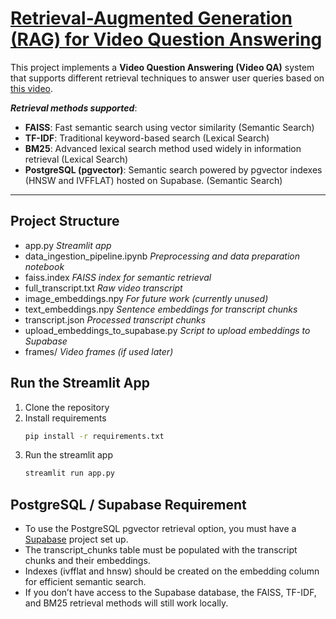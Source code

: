 # [Retrieval-Augmented Generation (RAG) for Video Question Answering]([url](https://5psv8svkhkwcn99b8zkguh.streamlit.app/))

This project implements a **Video Question Answering (Video QA)** system that supports different retrieval techniques to answer user queries based on [this video](https://www.youtube.com/watch?v=dARr3lGKwk8). 

***Retrieval methods supported***:
- **FAISS**: Fast semantic search using vector similarity (Semantic Search)
- **TF-IDF**: Traditional keyword-based search (Lexical Search)
- **BM25**: Advanced lexical search method used widely in information retrieval (Lexical Search)
- **PostgreSQL (pgvector)**: Semantic search powered by pgvector indexes (HNSW and IVFFLAT) hosted on Supabase. (Semantic Search)

---

## Project Structure
- app.py *Streamlit app*
- data_ingestion_pipeline.ipynb *Preprocessing and data preparation notebook*
- faiss.index *FAISS index for semantic retrieval*
- full_transcript.txt *Raw video transcript*
- image_embeddings.npy *For future work (currently unused)*
- text_embeddings.npy *Sentence embeddings for transcript chunks*
- transcript.json *Processed transcript chunks*
- upload_embeddings_to_supabase.py *Script to upload embeddings to Supabase*
- frames/ *Video frames (if used later)*

## Run the Streamlit App
1. Clone the repository
2. Install requirements
   ```bash
   pip install -r requirements.txt
4. Run the streamlit app
   ```bash
   streamlit run app.py

## PostgreSQL / Supabase Requirement
- To use the PostgreSQL pgvector retrieval option, you must have a [Supabase]([url](https://supabase.com/)) project set up.
- The transcript_chunks table must be populated with the transcript chunks and their embeddings.
- Indexes (ivfflat and hnsw) should be created on the embedding column for efficient semantic search.
- If you don’t have access to the Supabase database, the FAISS, TF-IDF, and BM25 retrieval methods will still work locally.


